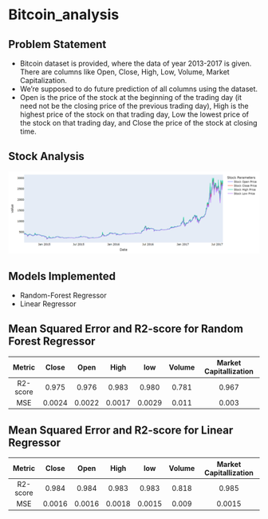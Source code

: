 # Bitcoin_analysis
## Problem Statement
* Bitcoin dataset is provided, where the data of year 2013-2017 is given. There are columns like
Open, Close, High, Low, Volume, Market Capitalization.
* We’re supposed to do future prediction of all columns using the dataset.
* Open is the price of the stock at the beginning of the trading day (it need not be the closing price of the previous trading day), High is the highest price of the stock on that trading day, Low the lowest price of the stock on that trading day, and Close the price of the stock at closing time.

                         

## Stock Analysis
![alt text](./plots/stocks.png)

## Models Implemented
* Random-Forest Regressor
* Linear Regressor

## Mean Squared Error and R2-score for Random Forest Regressor
| Metric| Close | Open | High | low | Volume| Market Capitallization|
| :---: | :---: | :---: | :---: | :---: | :---: |:---:|
| R2-score | 0.975 | 0.976 |0.983| 0.980 |0.781| 0.967|
| MSE| 0.0024|0.0022|0.0017|0.0029|0.011|0.003|

## Mean Squared Error and R2-score for Linear Regressor
| Metric| Close | Open | High | low | Volume| Market Capitallization|
| :---: | :---: | :---: | :---: | :---: | :---: |:---:|
| R2-score | 0.984 | 0.984 |0.983| 0.983 |0.818| 0.985|
| MSE| 0.0016|0.0016|0.0018|0.0015|0.009|0.0015|

<!-- 0.983889	0.983856	0.983137	0.983107	0.818603	0.984264
Mean-squared-error	0.001572	0.001574	0.001816	0.001630	0.009467	0.001548 -->